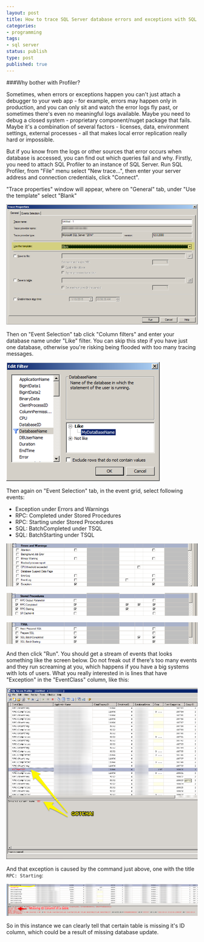 ```yaml
---
layout: post
title: How to trace SQL Server database errors and exceptions with SQL Profiler
categories:
- programming
tags:
- sql server
status: publish
type: post
published: true
---
```

###Why bother with Profiler?

Sometimes, when errors or exceptions happen you can't just attach a debugger to your web app - for
example, errors may happen only in production, and you can only sit and watch the error logs fly past,
or sometimes there's even no meaningful logs available. Maybe you need to debug a closed system - proprietary
component/nuget package that fails. Maybe it's a combination of several factors - licenses, data,
environment settings, external processes - all that makes local error replication really hard or 
impossible.

But if you know from the logs or other sources that error occurs when database is accessed, you can
find out which queries fail and why. Firstly, you need to attach SQL Profiler to an instance of SQL
Server. Run SQL Profiler, from "File" menu select "New trace...", then enter your server address and
connection credentials, click "Connect".

"Trace properties" window will appear, where on "General" tab, under "Use the template" select
"Blank"

![Trace window][1]

Then on "Event Selection" tab click "Column filters" and enter your database name under "Like"
filter. You can skip this step if you have just one database, otherwise you're risking being flooded
with too many tracing messages.

![Edit filter][2]

Then again on "Event Selection" tab, in the event grid, select following events:

- Exception under Errors and Warnings
- RPC: Completed under Stored Procedures
- RPC: Starting under Stored Procedures
- SQL: BatchCompleted under TSQL
- SQL: BatchStarting under TSQL

![Errors and warnings][3]

![Stored procedures][4]

![TSQL][5]

And then click "Run". You should get a stream of events that looks something like the screen below.
Do not freak out if there's too many events and they run screaming at you, which happens if you have
a big systems with lots of users. What you really interested in is lines that have "Exception" in
the "EventClass" column, like this:

![Events trace][6]

And that exception is caused by the command just above, one with the title `RPC: Starting`:

![Real cause, bitch!][7]

So in this instance we can clearly tell that certain table is missing it's ID column, which
could be a result of missing database update.

[1]:/img/profiler/trace-properties.png
[2]:/img/profiler/edit-filter.png
[3]:/img/profiler/errors-and-warnings.png
[4]:/img/profiler/stored-procedures.png
[5]:/img/profiler/tsql.png
[6]:/img/profiler/trace.png
[7]:/img/profiler/error.png
